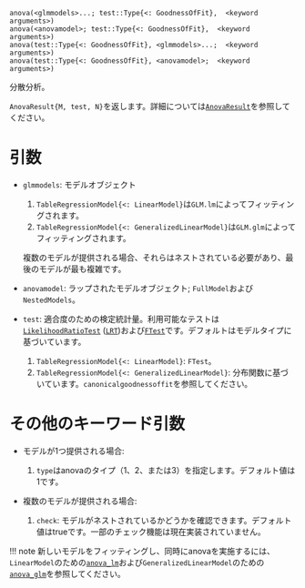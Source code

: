 ```
anova(<glmmodels>...; test::Type{<: GoodnessOfFit},  <keyword arguments>)
anova(<anovamodel>; test::Type{<: GoodnessOfFit},  <keyword arguments>)
anova(test::Type{<: GoodnessOfFit}, <glmmodels>...;  <keyword arguments>)
anova(test::Type{<: GoodnessOfFit}, <anovamodel>;  <keyword arguments>)
```

分散分析。

`AnovaResult{M, test, N}`を返します。詳細については[`AnovaResult`](@ref)を参照してください。

# 引数

  * `glmmodels`: モデルオブジェクト

    1. `TableRegressionModel{<: LinearModel}`は`GLM.lm`によってフィッティングされます。
    2. `TableRegressionModel{<: GeneralizedLinearModel}`は`GLM.glm`によってフィッティングされます。

    複数のモデルが提供される場合、それらはネストされている必要があり、最後のモデルが最も複雑です。
  * `anovamodel`: ラップされたモデルオブジェクト; `FullModel`および`NestedModels`。
  * `test`: 適合度のための検定統計量。利用可能なテストは[`LikelihoodRatioTest`](@ref) ([`LRT`](@ref))および[`FTest`](@ref)です。デフォルトはモデルタイプに基づいています。

    1. `TableRegressionModel{<: LinearModel}`: `FTest`。
    2. `TableRegressionModel{<: GeneralizedLinearModel}`: 分布関数に基づいています。`canonicalgoodnessoffit`を参照してください。

# その他のキーワード引数

  * モデルが1つ提供される場合:  

    1. `type`はanovaのタイプ（1、2、または3）を指定します。デフォルト値は1です。
  * 複数のモデルが提供される場合:  

    1. `check`: モデルがネストされているかどうかを確認できます。デフォルト値はtrueです。一部のチェック機能は現在実装されていません。

!!! note
    新しいモデルをフィッティングし、同時にanovaを実施するには、`LinearModel`のための[`anova_lm`](@ref)および`GeneralizedLinearModel`のための[`anova_glm`](@ref)を参照してください。


